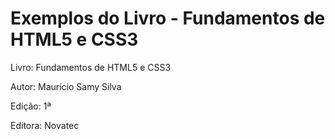 # Exemplos do Livro - Fundamentos de HTML5 e CSS3
Livro: Fundamentos de HTML5 e CSS3

Autor: Maurício Samy Silva

Edição: 1ª

Editora: Novatec 
